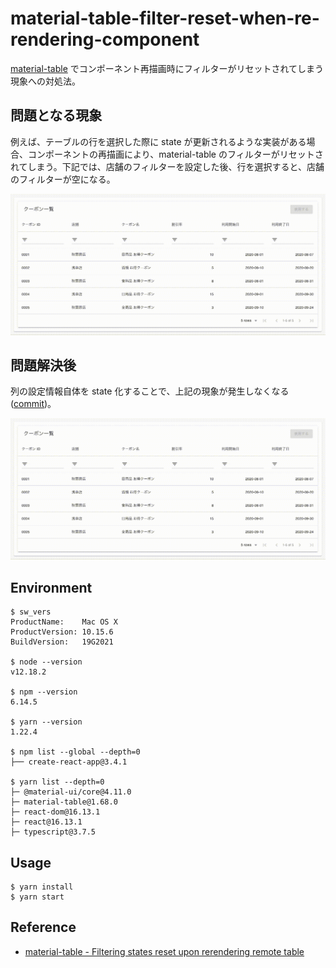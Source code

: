 # material-table-filter-reset-when-re-rendering-component

[material-table](https://material-table.com/#/) でコンポーネント再描画時にフィルターがリセットされてしまう現象への対処法。

## 問題となる現象

例えば、テーブルの行を選択した際に state が更新されるような実装がある場合、コンポーネントの再描画により、material-table のフィルターがリセットされてしまう。下記では、店舗のフィルターを設定した後、行を選択すると、店舗のフィルターが空になる。

![demo1](./demo-before.gif)

## 問題解決後

列の設定情報自体を state 化することで、上記の現象が発生しなくなる([commit](https://github.com/iam326/material-table-re-rendering-resets-the-filter/commit/4c86c53e04c150454fe34c9343f2b800261b3d3c))。

![demo2](./demo-after.gif)

## Environment

```
$ sw_vers
ProductName:    Mac OS X
ProductVersion: 10.15.6
BuildVersion:   19G2021

$ node --version
v12.18.2

$ npm --version
6.14.5

$ yarn --version
1.22.4

$ npm list --global --depth=0
├── create-react-app@3.4.1

$ yarn list --depth=0
├─ @material-ui/core@4.11.0
├─ material-table@1.68.0
├─ react-dom@16.13.1
├─ react@16.13.1
├─ typescript@3.7.5
```

## Usage

```
$ yarn install
$ yarn start
```

## Reference

* [material-table - Filtering states reset upon rerendering remote table](https://github.com/mbrn/material-table/issues/491)
